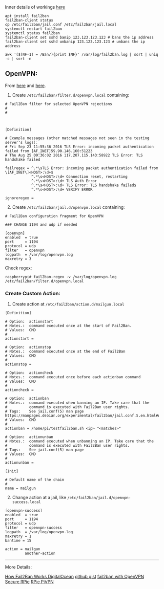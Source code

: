 Inner details of workings [here](https://www.digitalocean.com/community/tutorials/how-fail2ban-works-to-protect-services-on-a-linux-server)

```
apt install fail2ban
fail2ban-client status
cp /etc/fail2ban/jail.conf /etc/fail2ban/jail.local
systemctl restart fail2ban
systemctl status fail2ban
fail2ban-client set sshd banip 123.123.123.123 # bans the ip address
fail2ban-client set sshd unbanip 123.123.123.123 # unbans the ip address

awk '($(NF-1) = /Ban/){print $NF}' /var/log/fail2ban.log | sort | uniq -c | sort -n
```



## OpenVPN:

From [here](https://www.fail2ban.org/wiki/index.php/HOWTO_fail2ban_with_OpenVPN) and [here](https://gist.github.com/drmalex07/463e4c7356bcfb2b3d21ff9fdc5aa6b3).

1) Create `/etc/fail2ban/filter.d/openvpn.local` containing:
```
# Fail2Ban filter for selected OpenVPN rejections
#
#



[Definition]

# Example messages (other matched messages not seen in the testing server's logs):
# Fri Sep 23 11:55:36 2016 TLS Error: incoming packet authentication failed from [AF_INET]59.90.146.160:51223
# Thu Aug 25 09:36:02 2016 117.207.115.143:58922 TLS Error: TLS handshake failed

failregex = ^.*\sTLS Error: incoming packet authentication failed from \[AF_INET\]<HOST>:\d+$
            ^.*\s<HOST>:\d+ Connection reset, restarting
            ^.*\s<HOST>:\d+ TLS Auth Error
            ^.*\s<HOST>:\d+ TLS Error: TLS handshake failed$
            ^.*\s<HOST>:\d+ VERIFY ERROR

ignoreregex = 

```
2) Create `/etc/fail2ban/jail.d/openvpn.local` containing:
```
# Fail2Ban configuration fragment for OpenVPN

### CHANGE 1194 and udp if needed

[openvpn]
enabled  = true
port     = 1194
protocol = udp
filter   = openvpn
logpath  = /var/log/openvpn.log
maxretry = 3
```


Check regex:
```
raspberrypi# fail2ban-regex -v /var/log/openvpn.log /etc/fail2ban/filter.d/openvpn.local        
```


### Create Custom Action:

1) Create action at `/etc/fail2ban/action.d/mailgun.local`
```
[Definition]

# Option:  actionstart
# Notes.:  command executed once at the start of Fail2Ban.
# Values:  CMD
#
actionstart = 

# Option:  actionstop
# Notes.:  command executed once at the end of Fail2Ban
# Values:  CMD
#
actionstop = 

# Option:  actioncheck
# Notes.:  command executed once before each actionban command
# Values:  CMD
#
actioncheck = 

# Option:  actionban
# Notes.:  command executed when banning an IP. Take care that the
#          command is executed with Fail2Ban user rights.
# Tags:    See jail.conf(5) man page https://manpages.debian.org/experimental/fail2ban/jail.conf.5.en.html#Action_Tags
# Values:  CMD
#
actionban = /home/pi/testfail2ban.sh <ip> "<matches>"

# Option:  actionunban
# Notes.:  command executed when unbanning an IP. Take care that the
#          command is executed with Fail2Ban user rights.
# Tags:    See jail.conf(5) man page
# Values:  CMD
#
actionunban = 

[Init]

# Default name of the chain
#
name = mailgun
```


2) Change action at a jail, like `/etc/fail2ban/jail.d/openvpn-success.local`
```
[openvpn-success]
enabled  = true
port     = 1194
protocol = udp
filter   = openvpn-success
logpath  = /var/log/openvpn.log
maxretry = 1
bantime = 15

action = mailgun
         another-action

```


-----

More Details:

[How Fail2Ban Works DigitalOcean](https://www.digitalocean.com/community/tutorials/how-fail2ban-works-to-protect-services-on-a-linux-server)
[github gist](https://gist.github.com/drmalex07/463e4c7356bcfb2b3d21ff9fdc5aa6b3)
[fail2ban with OpenVPN](https://www.fail2ban.org/wiki/index.php/HOWTO_fail2ban_with_OpenVPN)
[Secure RPie](https://www.raspberrypi.org/documentation/configuration/security.md)
[RPie PiVPN](http://kamilslab.com/2018/09/13/how-to-check-your-pivpn-logs-on-your-raspberry-pi/)
